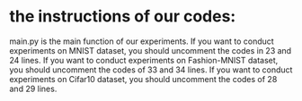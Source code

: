 # the instructions of our codes:
main.py is the main function of our experiments.
If you want to conduct experiments on MNIST dataset, you should uncomment the codes in 23 and 24 lines. 
If you want to conduct experiments on Fashion-MNIST dataset, you should uncomment the codes of 33 and 34 lines.
If you want to conduct experiments on Cifar10 dataset, you should uncomment the codes of 28 and 29 lines.

